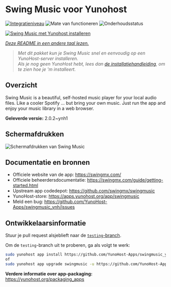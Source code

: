 <!--
NB: Deze README is automatisch gegenereerd door <https://github.com/YunoHost/apps/tree/master/tools/readme_generator>
Hij mag NIET handmatig aangepast worden.
-->

# Swing Music voor Yunohost

[![Integratieniveau](https://apps.yunohost.org/badge/integration/swingmusic)](https://ci-apps.yunohost.org/ci/apps/swingmusic/)
![Mate van functioneren](https://apps.yunohost.org/badge/state/swingmusic)
![Onderhoudsstatus](https://apps.yunohost.org/badge/maintained/swingmusic)

[![Swing Music met Yunohost installeren](https://install-app.yunohost.org/install-with-yunohost.svg)](https://install-app.yunohost.org/?app=swingmusic)

*[Deze README in een andere taal lezen.](./ALL_README.md)*

> *Met dit pakket kun je Swing Music snel en eenvoudig op een YunoHost-server installeren.*  
> *Als je nog geen YunoHost hebt, lees dan [de installatiehandleiding](https://yunohost.org/install), om te zien hoe je 'm installeert.*

## Overzicht

Swing Music is a beautiful, self-hosted music player for your local audio files. Like a cooler Spotify ... but bring your own music. Just run the app and enjoy your music library in a web browser.


**Geleverde versie:** 2.0.2~ynh1

## Schermafdrukken

![Schermafdrukken van Swing Music](./doc/screenshots/screenshot.png)

## Documentatie en bronnen

- Officiele website van de app: <https://swingmx.com/>
- Officiele beheerdersdocumentatie: <https://swingmx.com/guide/getting-started.html>
- Upstream app codedepot: <https://github.com/swingmx/swingmusic>
- YunoHost-store: <https://apps.yunohost.org/app/swingmusic>
- Meld een bug: <https://github.com/YunoHost-Apps/swingmusic_ynh/issues>

## Ontwikkelaarsinformatie

Stuur je pull request alsjeblieft naar de [`testing`-branch](https://github.com/YunoHost-Apps/swingmusic_ynh/tree/testing).

Om de `testing`-branch uit te proberen, ga als volgt te werk:

```bash
sudo yunohost app install https://github.com/YunoHost-Apps/swingmusic_ynh/tree/testing --debug
of
sudo yunohost app upgrade swingmusic -u https://github.com/YunoHost-Apps/swingmusic_ynh/tree/testing --debug
```

**Verdere informatie over app-packaging:** <https://yunohost.org/packaging_apps>
